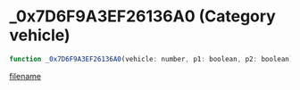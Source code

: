 # _0x7D6F9A3EF26136A0 (Category vehicle)

```js
function _0x7D6F9A3EF26136A0(vehicle: number, p1: boolean, p2: boolean): void
```

[filename](_0x7D6F9A3EF26136A0_m.md ':include')